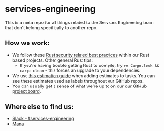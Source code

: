 # services-engineering

This is a meta repo for all things related to the Services Engineering team that don't belong specifically to another repo.

## How we work:
* We follow these [Rust security related best practices](https://github.com/mozilla-services/websec-check/blob/master/rust.md) within our Rust based projects. Other general Rust tips:
  * If you're having trouble getting Rust to compile, try `rm Cargo.lock && cargo clean` - this forces an upgrade to your dependencies.
* We use [this estimation guide](https://github.com/mozilla-services/services-engineering/blob/master/docs/estimation.md) when adding estimates to tasks. You can see these estimates used as labels throughout our GitHub repos.
* You can usually get a sense of what we're up to on our [our GitHub project board](https://github.com/orgs/mozilla-services/projects/10).

## Where else to find us:

* [Slack - #services-engineering](https://app.slack.com/client/T027LFU12/CK6MA5133)
* [Mana](https://mana.mozilla.org/wiki/pages/viewpage.action?spaceKey=SE&title=Services+Engineering)
